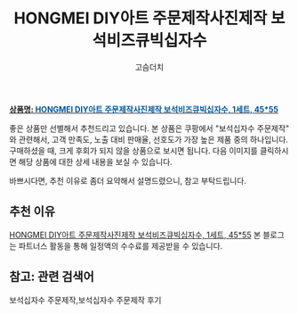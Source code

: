 ﻿---
layout: post
title: "HONGMEI DIY아트 주문제작사진제작 보석비즈큐빅십자수"
author: 고슴더치
categories: [가구/인테리어]
tags: [보석십자수 주문제작, 보석십자수 주문제작 후기]
image: https://static.coupangcdn.com/image/vendor_inventory/cb7b/895a3b97f67d58cc5e90144e766b88d1fd99745b0021efd13f8f71eaf6e6.jpg
description: "쿠팡에서 보석십자수 주문제작 관련 상품으로 가장 고객 선호도가 높은 제품 중 하나입니다."
---

<a href="https://link.coupang.com/re/AFFSDP?lptag=AF7868842&pageKey=1198242055&itemId=2182373226&vendorItemId=70180421937&traceid=V0-153-d801ab0c077a9c3f"><b>상품명: <font color='#01579B'>HONGMEI DIY아트 주문제작사진제작 보석비즈큐빅십자수, 1세트, 45\*55</font></b></a>

좋은 상품만 선별해서 추천드리고 있습니다.
본 상품은 쿠팡에서 "보석십자수 주문제작" 와 관련해서, 고객 만족도, 노출 대비 판매율, 선호도가 가장 높은 제품 중의 하나입니다.
구매하셨을 때, 크게 후회가 되지 않을 상품으로 보시면 됩니다.
다음 이미지를 클릭하시면 해당 상품에 대한 상세 내용을 보실 수 있습니다.

바쁘시다면, 추천 이유로 좀더 요약해서 설명드렸으니, 참고 부탁드립니다.

## 추천 이유

<a href="https://link.coupang.com/re/AFFSDP?lptag=AF7868842&pageKey=1198242055&itemId=2182373226&vendorItemId=70180421937&traceid=V0-153-d801ab0c077a9c3f">HONGMEI DIY아트 주문제작사진제작 보석비즈큐빅십자수, 1세트, 45\*55</a>
본 블로그는 파트너스 활동을 통해 일정액의 수수료를 제공받을 수 있습니다.

## 참고: 관련 검색어

보석십자수 주문제작,보석십자수 주문제작 후기

